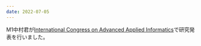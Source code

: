 ```yaml
---
date: 2022-07-05
---
```

M1中村君が<a href="https://iaiai.org/conference/aai2022/">International Congress on Advanced Applied Informatics</a>で研究発表を行いました。 
